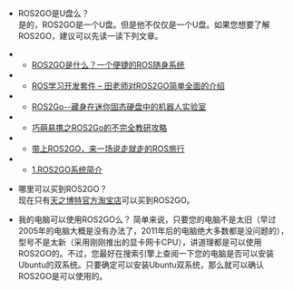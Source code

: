- ROS2GO是U盘么？  
是的，ROS2GO是一个U盘。但是他不仅仅是一个U盘。如果您想要了解ROS2GO，建议可以先读一读下列文章。

- - [ROS2GO是什么？一个便捷的ROS随身系统](https://zhuanlan.zhihu.com/p/47984126)  
- - [ROS学习开发套件 – 田老师对ROS2GO简单全面的介绍](https://www.tianbot.com/2018/11/11/81a4ef888b/)  
- - [ROS2Go--藏身在迷你固态硬盘中的机器人实验室](https://blog.csdn.net/ZhangRelay/article/details/83096996)   
- - [巧萌易携之ROS2Go的不完全教研攻略](https://blog.csdn.net/zhangrelay/article/details/83615341)   
- - [带上ROS2GO，来一场说走就走的ROS旅行](http://www.guyuehome.com/2237)  
- - [1.ROS2GO系统简介](http://www.corvin.cn/990.html)  


- 哪里可以买到ROS2GO？  
现在只有[天之博特官方淘宝店](https://item.taobao.com/item.htm?id=581432149596)可以买到ROS2GO。  

- 我的电脑可以使用ROS2GO么？
简单来说，只要您的电脑不是太旧（早过2005年的电脑大概是没有办法了，2011年后的电脑绝大多数都是没问题的），型号不是太新（采用刚刚推出的显卡网卡CPU），讲道理都是可以使用ROS2GO的。不过，您最好在搜索引擎上查阅一下您的电脑是否可以安装Ubuntu的双系统。只要确定可以安装Ubuntu双系统，那么就可以确认ROS2GO是可以使用的。
